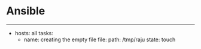 # Ansible
--- 
  - hosts: all
    tasks:
      - name: creating the empty file
        file:
          path: /tmp/raju
          state: touch
